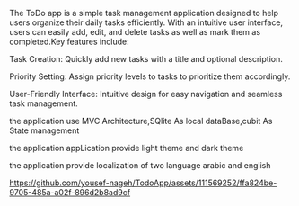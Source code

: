 The ToDo app is a simple task management application designed to help users organize their daily tasks efficiently. With an intuitive user interface, users can easily add, edit, and delete tasks as well as mark them as completed.Key features include:

Task Creation: Quickly add new tasks with a title and optional description.

Priority Setting: Assign priority levels to tasks to prioritize them accordingly.

User-Friendly Interface: Intuitive design for easy navigation and seamless task management.

the application use MVC Architecture,SQlite As local dataBase,cubit As State management


the application appLication provide light theme and dark theme

the application provide localization of two language arabic and english


https://github.com/yousef-nageh/TodoApp/assets/111569252/ffa824be-9705-485a-a02f-896d2b8ad9cf

